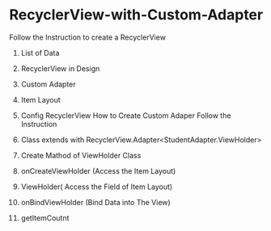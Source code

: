 # RecyclerView-with-Custom-Adapter

Follow the Instruction to create a RecyclerView 
1. List of Data
2. RecyclerView in Design
3. Custom Adapter
4. Item Layout
5. Config RecyclerView
How to Create Custom Adaper Follow the Instruction

1. Class extends with RecyclerView.Adapter<StudentAdapter.ViewHolder>
2. Create Mathod of ViewHolder Class
3. onCreateViewHolder (Access the Item Layout)
4. ViewHolder( Access the Field of Item Layout)
5. onBindViewHolder (Bind Data into The View)
6. getItemCoutnt
